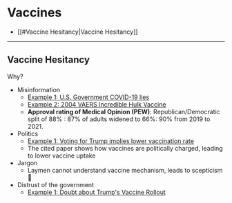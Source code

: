 # Vaccines
- [[#Vaccine Hesitancy|Vaccine Hesitancy]]
---
## Vaccine Hesitancy
Why?
- Misinformation
    - [Example 1: U.S. Government COVID-19 lies](https://slate.com/technology/2021/07/noble-lies-covid-fauci-cdc-masks.html)
    - [Example 2: 2004 VAERS Incredible Hulk Vaccine](https://www.beckershospitalreview.com/healthcare-information-technology/some-self-reported-cdc-data-fueling-the-anti-vaccination-movement.html)
    - **Approval rating of Medical Opinion (PEW)**: Republican/Democratic split of 88% : 87% of adults widened to 66%: 90% from 2019 to 2021.
- Politics
    - [Example 1: Voting for Trump implies lower vaccination rate](https://bmcpublichealth.biomedcentral.com/articles/10.1186/s12889-021-12432-x#Sec12)
    - The cited paper shows how vaccines are politically charged, leading to lower vaccine uptake
- Jargon
    - Laymen cannot understand vaccine mechanism, leads to scepticism 🤨 
- Distrust of the government
    - [Example 1: Doubt about Trump's Vaccine Rollout](https://www.politifact.com/factchecks/2021/jul/23/tiktok-posts/biden-harris-doubted-trump-covid-19-vaccines-not-v/ "https://www.politifact.com/factchecks/2021/jul/23/tiktok-posts/biden-harris-doubted-trump-covid-19-vaccines-not-v/")

